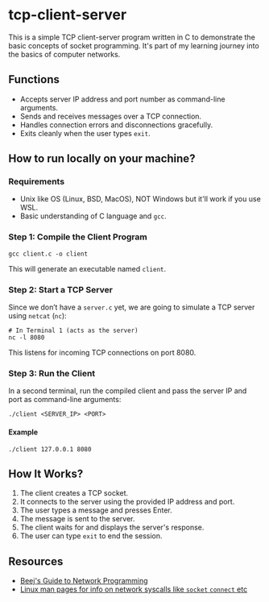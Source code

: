 # tcp-client-server

This is a simple TCP client-server program written in C to demonstrate the basic concepts of socket programming. It's part of my learning journey into the basics of computer networks.

## Functions

- Accepts server IP address and port number as command-line arguments.
- Sends and receives messages over a TCP connection.
- Handles connection errors and disconnections gracefully.
- Exits cleanly when the user types `exit`.

## How to run locally on your machine?

### Requirements
- Unix like OS (Linux, BSD, MacOS), NOT Windows but it'll work if you use WSL.
- Basic understanding of C language and `gcc`.

### Step 1: Compile the Client Program

```
gcc client.c -o client
```

This will generate an executable named `client`.

### Step 2: Start a TCP Server

Since we don’t have a `server.c` yet, we are going to simulate a TCP server using `netcat` (`nc`):

```
# In Terminal 1 (acts as the server)
nc -l 8080
```

This listens for incoming TCP connections on port 8080.

### Step 3: Run the Client

In a second terminal, run the compiled client and pass the server IP and port as command-line arguments:

```
./client <SERVER_IP> <PORT>
```

#### Example

  ```
  ./client 127.0.0.1 8080
  ```

## How It Works?

1. The client creates a TCP socket.
2. It connects to the server using the provided IP address and port.
3. The user types a message and presses Enter.
4. The message is sent to the server.
5. The client waits for and displays the server's response.
6. The user can type `exit` to end the session.

## Resources

- [Beej's Guide to Network Programming](https://beej.us/guide/bgnet/)
- [Linux man pages for info on network syscalls like `socket` `connect` etc](https://man7.org/linux/man-pages/)

